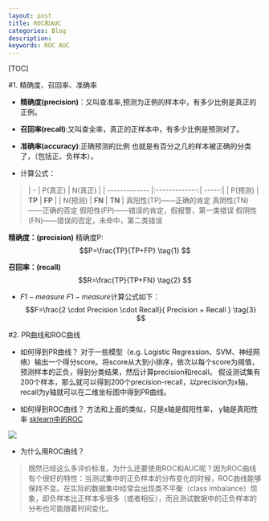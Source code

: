 ```yaml
---
layout: post
title: ROC和AUC
categories: Blog
description: 
keywords: ROC AUC
---
```




[TOC]

#1. 精确度、召回率、准确率

+ **精确度(precision)**：又叫查准率,预测为正例的样本中，有多少比例是真正的正例。
+ **召回率(recall)**:又叫查全率，真正的正样本中，有多少比例是预测对了。


+ **准确率(accuracy)**:正确预测的比例
也就是有百分之几的样本被正确的分类了，（包括正、负样本）。


+ 计算公式：
>|   -      |   P(真正)   | N(真正) |
| ------------- |:-------------:| -----:|
| P(预测)  |  **TP** | **FP** |
| N(预测)  | **FN** |  **TN**  |
  真阳性(TP)——正确的肯定 
真阴性(TN)——正确的否定 
假阳性(FP)——错误的肯定，假报警，第一类错误 
假阴性(FN)——错误的否定，未命中，第二类错误

  **精确度：(precision)**
精确度P:
$$P=\frac{TP}{TP+FP} \tag{1}
$$

  **召回率：(recall)**
$$R=\frac{TP}{TP+FN} \tag{2}
$$

+ $F1-measure$
  $F1-measure$计算公式如下：
$$F=\frac{2 \cdot Precision \cdot Recall}{ Precision + Recall  }   \tag{3}
$$


#2. PR曲线和ROC曲线

+ 如何得到PR曲线？
对于一些模型（e.g. Logistic Regression、SVM、神经网络）输出一个得分score。将score从大到小排序，依次以每个score为阈值，预测样本的正负，得到分类结果，然后计算precision和recall。
假设测试集有200个样本，那么就可以得到200个precision-recall，以precision为x轴，recall为y轴就可以在二维坐标图中得到PR曲线。



+ 如何得到ROC曲线？
方法和上面的类似，只是x轴是假阳性率， y轴是真阳性率
[sklearn中的ROC](http://scikit-learn.org/stable/modules/model_evaluation.html#receiver-operating-characteristic-roc)


![](/images/blog/MachineLearning/ROC和AUC-ROC曲线.png.png)

+ 为什么用ROC曲线？
>既然已经这么多评价标准，为什么还要使用ROC和AUC呢？因为ROC曲线有个很好的特性：当测试集中的正负样本的分布变化的时候，ROC曲线能够保持不变。在实际的数据集中经常会出现类不平衡（class imbalance）现象，即负样本比正样本多很多（或者相反），而且测试数据中的正负样本的分布也可能随着时间变化。








